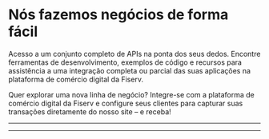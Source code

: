 # Nós fazemos negócios de forma fácil

Acesso a um conjunto completo de APIs na ponta dos seus dedos. Encontre ferramentas de desenvolvimento, exemplos de código e recursos para assistência a uma integração completa ou parcial das suas aplicações na plataforma de comércio digital da Fiserv.

Quer explorar uma nova linha de negócio? Integre-se com a plataforma de comércio digital da Fiserv e configure seus clientes para capturar suas transações diretamente do nosso site – e receba!

---

<!-- type: row -->

<!-- type: card
title: Trabalhe com os melhores
description: Especialistas dedicados e da indústria que entendem a complexidade do seu negócio.
-->

<!-- type: card
title: Ambiente aberto
description: Quando você está construindo uma solução integrada, procurando alinhamento com as regras de compliance PCI, habilitando EMV ou um produto similar, nossa plataforma aberta economiza tempo, dinheiro e recursos.
-->

<!-- type: card
title: Uma única parada
description: Crie, teste, certifique e entregue ótimas aplicações de pagamento através de uma única interface.
-->

<!-- type: row-end -->

<!-- type: row -->

<!-- type: card
title: Valor agregado
description: Crie programas de recompense para seus clientes ou desenvolva apps de fidelidade no Marketplace.
-->

<!-- type: card
title: Soluções customizadas
description: O que o seu negócio precisar – seja integral, parcial ou direto nós temos o modelo de integração.
-->

<!-- type: card
title: Aumente a receita
description: Utilize um de nossos modelos de negócio flexíveis e receba quando configurar novos clientes para soluções de pagamento.
-->

<!-- type: row-end -->

---
